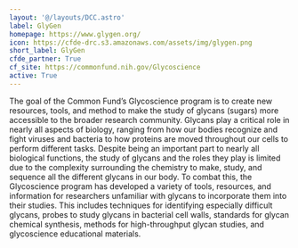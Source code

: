 ```yaml
---
layout: '@/layouts/DCC.astro'
label: GlyGen
homepage: https://www.glygen.org/
icon: https://cfde-drc.s3.amazonaws.com/assets/img/glygen.png
short_label: GlyGen
cfde_partner: True
cf_site: https://commonfund.nih.gov/Glycoscience
active: True
---
```

The goal of the Common Fund’s Glycoscience program is to create new resources, tools, and method to make the study of glycans (sugars) more accessible to the broader research community. Glycans play a critical role in nearly all aspects of biology, ranging from how our bodies recognize and fight viruses and bacteria to how proteins are moved throughout our cells to perform different tasks. Despite being an important part to nearly all biological functions, the study of glycans and the roles they play is limited due to the complexity surrounding the chemistry to make, study, and sequence all the different glycans in our body. To combat this, the Glycoscience program has developed a variety of tools, resources, and information for researchers unfamiliar with glycans to incorporate them into their studies. This includes techniques for identifying especially difficult glycans, probes to study glycans in bacterial cell walls, standards for glycan chemical synthesis, methods for high-throughput glycan studies, and glycoscience educational materials.